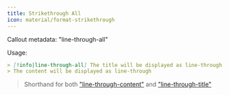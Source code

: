 ```yaml
---
title: Strikethrough All
icon: material/format-strikethrough
---
```


Callout metadata: "line-through-all"

Usage:

```md
> [!info|line-through-all] The title will be displayed as line-through
> The content will be displayed as line-through
```
> Shorthand for both ["line-through-content"](../content-styling/page-13.md)
> and ["line-through-title"](../title-styling/page-23.md)

